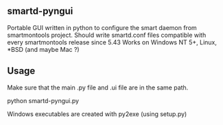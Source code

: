 ## smartd-pyngui

Portable GUI written in python to configure the smart daemon from smartmontools project.
Should write smartd.conf files compatible with every smartmontools release since 5.43
Works on Windows NT 5+, Linux, *BSD (and maybe Mac ?)

## Usage

Make sure that the main .py file and .ui file are in the same path.

python smartd-pyngui.py

Windows executables are created with py2exe (using setup.py)

